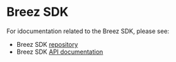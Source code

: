 # Breez SDK
For idocumentation related to the Breez SDK, please see:
* Breez SDK [repository](https://github.com/breez/breez-sdk)
* Breez SDK [API documentation](https://breez.github.io/breez-sdk-rustdoc/doc/breez_sdk_core/) 
